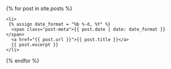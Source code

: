 <ul>
  {% for post in site.posts %}
   
    <li>
     {% assign date_format = "%b %-d, %Y" %}
      <span class="post-meta">{{ post.date | date: date_format }}</span>
      <a href="{{ post.url }}">{{ post.title }}</a>
      {{ post.excerpt }}
    </li>
  {% endfor %}
</ul>
